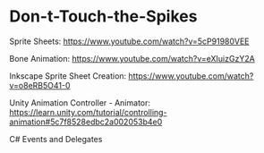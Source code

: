 # Don-t-Touch-the-Spikes

Sprite Sheets: https://www.youtube.com/watch?v=5cP91980VEE

Bone Animation: https://www.youtube.com/watch?v=eXIuizGzY2A

Inkscape Sprite Sheet Creation: https://www.youtube.com/watch?v=o8eRB5O41-0

Unity Animation Controller - Animator: https://learn.unity.com/tutorial/controlling-animation#5c7f8528edbc2a002053b4e0

C# Events and Delegates
